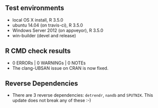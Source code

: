 

## Test environments
* local OS X install, R 3.5.0
* ubuntu 14.04 (on travis-ci), R 3.5.0
* Windows Server 2012 (on appveyor), R 3.5.0
* win-builder (devel and release)


## R CMD check results
* 0 ERRORs | 0 WARNINGs | 0 NOTEs
* The clang-UBSAN issue on CRAN is now fixed.


## Reverse Dependencies
* There are 3 reverse dependencies: `detrendr`, `nandb` and `SPUTNIK`. This update does not break any of these :-)
